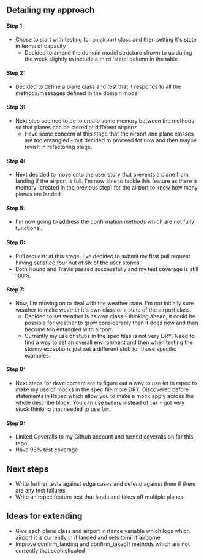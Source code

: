 Detailing my approach
--------------------

#### Step 1:
- Chose to start with testing for an airport class and then setting it's state in terms of capacity
  - Decided to amend the domain model structure shown to us during the week slightly to include a third 'state' column in the table

#### Step 2:
- Decided to define a plane class and test that it responds to all the methods/messages defined in the domain model

#### Step 3:
- Next step seemed to be to create some memory between the methods so that planes can be stored at different airports
  - Have some concern at this stage that the airport and plane classes are too entangled - but decided to proceed for now and then maybe revisit in refactoring stage.

#### Step 4:
- Next decided to move onto the user story that prevents a plane from landing if the airport is full. I'm now able to tackle this feature as there is memory (created in the previous step) for the airport to know how many planes are landed

#### Step 5:
- I'm now going to address the confirmation methods which are not fully functional.

#### Step 6:
- Pull request: at this stage, I've decided to submit my first pull request having satisfied four out of six of the user stories.
- Both Hound and Travis passed successfully and my test coverage is still 100%.

#### Step 7:
- Now, I'm moving on to deal with the weather state. I'm not initially sure weather to make weather it's own class or a state of the airport class.
  - Decided to set weather is its own class - thinking ahead, it could be possible for weather to grow considerably than it does now and then become too entangled with airport.
  - Currently my use of stubs in the spec files is not very DRY. Need to find a way to set an overall environment and then when testing the stormy exceptions just set a different stub for those specific examples.

#### Step 8:
- Next steps for development are to figure out a way to use let in rspec to make my use of mocks in the spec file more DRY. Discovered before statements in Rspec which allow you to make a mock apply across the whole describe block. You can use `before` instead of `let` - got very stuck thinking that needed to use `let`.

#### Step 9:
- Linked Coveralls to my Github account and turned coveralls on for this repo
- Have 98% test coverage

Next steps
--------------------

* Write further tests against edge cases and defend against them if there are any test failures
* Write an rspec feature test that lands and takes off multiple planes

Ideas for extending
--------------------

* Give each plane class and airport instance variable which logs which airport it is currently in if landed and sets to nil if airborne
* Improve confirm_landing and confirm_takeoff methods which are not currently that sophisticated
